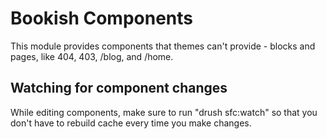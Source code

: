 # Bookish Components

This module provides components that themes can't provide - blocks and pages,
like 404, 403, /blog, and /home.

## Watching for component changes

While editing components, make sure to run "drush sfc:watch" so that you don't
have to rebuild cache every time you make changes.
